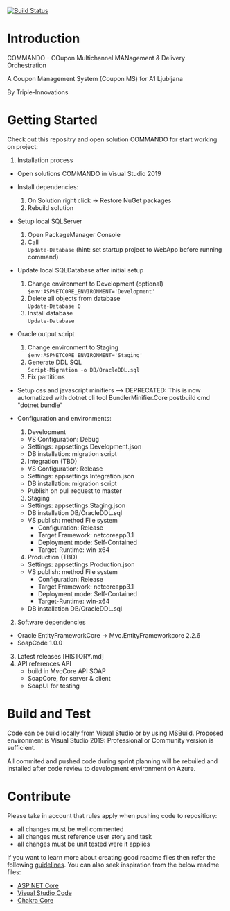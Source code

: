 [![Build Status](https://dev.azure.com/triple-innovations-overlord/COMMANDO/_apis/build/status/COMMANDO?branchName=master)](https://dev.azure.com/triple-innovations-overlord/COMMANDO/_build/latest?definitionId=12)

# Introduction

  COMMANDO - COupon Multichannel MANagement & Delivery Orchestration 

  A Coupon Management System (Coupon MS) for A1 Ljubljana 

  By Triple-Innovations 

# Getting Started
Check out this repositry and open solution COMMANDO for start working on project:
1.	Installation process
  - Open solutions COMMANDO in Visual Studio 2019

  - Install dependencies:
    1. On Solution right click -> Restore NuGet packages
    2. Rebuild solution

  - Setup local SQLServer
    1. Open PackageManager Console
    2. Call\
    `Update-Database` (hint: set startup project to WebApp before running command)

  - Update local SQLDatabase after initial setup
    1. Change environment to Development (optional)\
    `$env:ASPNETCORE_ENVIRONMENT='Development'`
    1. Delete all objects from database\
    `Update-Database 0`
    1. Install database\
    `Update-Database`

  - Oracle output script
    1. Change environment to Staging\
    `$env:ASPNETCORE_ENVIRONMENT='Staging'`
    2. Generate DDL SQL\
    `Script-Migration -o DB/OracleDDL.sql`
    3. Fix partitions

  - Setup css and javascript minifiers
    --> DEPRECATED: This is now automatized with dotnet cli tool BundlerMinifier.Core postbuild cmd "dotnet bundle"

  - Configuration and environments:
    1. Development
    - VS Configuration: Debug 
    - Settings: appsettings.Development.json
    - DB installation: migration script
    2. Integration (TBD)
    - VS Configuration: Release
    - Settings: appsettings.Integration.json
    - DB installation: migration script
    - Publish on pull request to master
    3. Staging
    - Settings: appsettings.Staging.json
    - DB installation DB/OracleDDL.sql
    - VS publish: method File system
      - Configuration: Release
      - Target Framework: netcoreapp3.1
      - Deployment mode: Self-Contained
      - Target-Runtime: win-x64
    4. Production (TBD)
    - Settings: appsettings.Production.json
    - VS publish: method File system
      - Configuration: Release
      - Target Framework: netcoreapp3.1
      - Deployment mode: Self-Contained
      - Target-Runtime: win-x64
    - DB installation DB/OracleDDL.sql

2.	Software dependencies 
  - Oracle EntityFrameworkCore -> Mvc.EntityFrameworkcore 2.2.6 
  - SoapCode 1.0.0
3.	Latest releases 
  [HISTORY.md]
4.	API references 
  API
    - build in MvcCore API
  SOAP 
    - SoapCore, for server & client
    - SoapUI for testing

# Build and Test
Code can be build locally from Visual Studio or by using MSBuild. Proposed environment is Visual Studio 2019: Professional or Community version is sufficient. 

All commited and pushed code during sprint planning will be rebuiled and installed after code review to development environment on Azure.

# Contribute
Please take in account that rules apply when pushing code to repositiory:
 - all changes must be well commented 
 - all changes must reference user story and task
 - all changes must be unit tested were it applies

If you want to learn more about creating good readme files then refer the following [guidelines](https://docs.microsoft.com/en-us/azure/devops/repos/git/create-a-readme?view=azure-devops). You can also seek inspiration from the below readme files:
- [ASP.NET Core](https://github.com/aspnet/Home)
- [Visual Studio Code](https://github.com/Microsoft/vscode)
- [Chakra Core](https://github.com/Microsoft/ChakraCore)